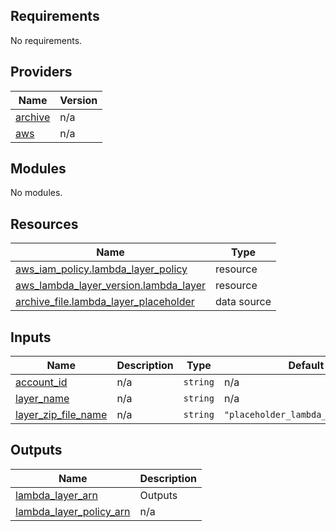 ## Requirements

No requirements.

## Providers

| Name | Version |
|------|---------|
| <a name="provider_archive"></a> [archive](#provider\_archive) | n/a |
| <a name="provider_aws"></a> [aws](#provider\_aws) | n/a |

## Modules

No modules.

## Resources

| Name | Type |
|------|------|
| [aws_iam_policy.lambda_layer_policy](https://registry.terraform.io/providers/hashicorp/aws/latest/docs/resources/iam_policy) | resource |
| [aws_lambda_layer_version.lambda_layer](https://registry.terraform.io/providers/hashicorp/aws/latest/docs/resources/lambda_layer_version) | resource |
| [archive_file.lambda_layer_placeholder](https://registry.terraform.io/providers/hashicorp/archive/latest/docs/data-sources/file) | data source |

## Inputs

| Name | Description | Type | Default | Required |
|------|-------------|------|---------|:--------:|
| <a name="input_account_id"></a> [account\_id](#input\_account\_id) | n/a | `string` | n/a | yes |
| <a name="input_layer_name"></a> [layer\_name](#input\_layer\_name) | n/a | `string` | n/a | yes |
| <a name="input_layer_zip_file_name"></a> [layer\_zip\_file\_name](#input\_layer\_zip\_file\_name) | n/a | `string` | `"placeholder_lambda_payload.zip"` | no |

## Outputs

| Name | Description |
|------|-------------|
| <a name="output_lambda_layer_arn"></a> [lambda\_layer\_arn](#output\_lambda\_layer\_arn) | Outputs |
| <a name="output_lambda_layer_policy_arn"></a> [lambda\_layer\_policy\_arn](#output\_lambda\_layer\_policy\_arn) | n/a |
